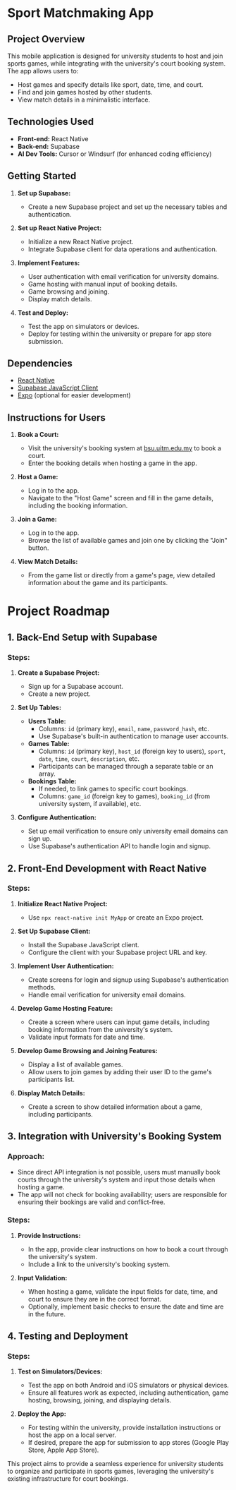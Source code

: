 # Sport Matchmaking App

## Project Overview

This mobile application is designed for university students to host and join sports games, while integrating with the university's court booking system. The app allows users to:
- Host games and specify details like sport, date, time, and court.
- Find and join games hosted by other students.
- View match details in a minimalistic interface.

## Technologies Used
- **Front-end:** React Native
- **Back-end:** Supabase
- **AI Dev Tools:** Cursor or Windsurf (for enhanced coding efficiency)

## Getting Started

1. **Set up Supabase:**
   - Create a new Supabase project and set up the necessary tables and authentication.

2. **Set up React Native Project:**
   - Initialize a new React Native project.
   - Integrate Supabase client for data operations and authentication.

3. **Implement Features:**
   - User authentication with email verification for university domains.
   - Game hosting with manual input of booking details.
   - Game browsing and joining.
   - Display match details.

4. **Test and Deploy:**
   - Test the app on simulators or devices.
   - Deploy for testing within the university or prepare for app store submission.

## Dependencies
- [React Native](https://reactnative.dev/)
- [Supabase JavaScript Client](https://supabase.com/docs/reference/javascript)
- [Expo](https://expo.dev/) (optional for easier development)

## Instructions for Users
1. **Book a Court:**
   - Visit the university's booking system at [bsu.uitm.edu.my](https://bsu.uitm.edu.my/) to book a court.
   - Enter the booking details when hosting a game in the app.

2. **Host a Game:**
   - Log in to the app.
   - Navigate to the "Host Game" screen and fill in the game details, including the booking information.

3. **Join a Game:**
   - Log in to the app.
   - Browse the list of available games and join one by clicking the "Join" button.

4. **View Match Details:**
   - From the game list or directly from a game's page, view detailed information about the game and its participants.

# Project Roadmap

## 1. Back-End Setup with Supabase

### Steps:
1. **Create a Supabase Project:**
   - Sign up for a Supabase account.
   - Create a new project.

2. **Set Up Tables:**
   - **Users Table:**
     - Columns: `id` (primary key), `email`, `name`, `password_hash`, etc.
     - Use Supabase's built-in authentication to manage user accounts.
   - **Games Table:**
     - Columns: `id` (primary key), `host_id` (foreign key to users), `sport`, `date`, `time`, `court`, `description`, etc.
     - Participants can be managed through a separate table or an array.
   - **Bookings Table:**
     - If needed, to link games to specific court bookings.
     - Columns: `game_id` (foreign key to games), `booking_id` (from university system, if available), etc.

3. **Configure Authentication:**
   - Set up email verification to ensure only university email domains can sign up.
   - Use Supabase's authentication API to handle login and signup.

## 2. Front-End Development with React Native

### Steps:
1. **Initialize React Native Project:**
   - Use `npx react-native init MyApp` or create an Expo project.

2. **Set Up Supabase Client:**
   - Install the Supabase JavaScript client.
   - Configure the client with your Supabase project URL and key.

3. **Implement User Authentication:**
   - Create screens for login and signup using Supabase's authentication methods.
   - Handle email verification for university email domains.

4. **Develop Game Hosting Feature:**
   - Create a screen where users can input game details, including booking information from the university's system.
   - Validate input formats for date and time.

5. **Develop Game Browsing and Joining Features:**
   - Display a list of available games.
   - Allow users to join games by adding their user ID to the game's participants list.

6. **Display Match Details:**
   - Create a screen to show detailed information about a game, including participants.

## 3. Integration with University's Booking System

### Approach:
- Since direct API integration is not possible, users must manually book courts through the university's system and input those details when hosting a game.
- The app will not check for booking availability; users are responsible for ensuring their bookings are valid and conflict-free.

### Steps:
1. **Provide Instructions:**
   - In the app, provide clear instructions on how to book a court through the university's system.
   - Include a link to the university's booking system.

2. **Input Validation:**
   - When hosting a game, validate the input fields for date, time, and court to ensure they are in the correct format.
   - Optionally, implement basic checks to ensure the date and time are in the future.

## 4. Testing and Deployment

### Steps:
1. **Test on Simulators/Devices:**
   - Test the app on both Android and iOS simulators or physical devices.
   - Ensure all features work as expected, including authentication, game hosting, browsing, joining, and displaying details.

2. **Deploy the App:**
   - For testing within the university, provide installation instructions or host the app on a local server.
   - If desired, prepare the app for submission to app stores (Google Play Store, Apple App Store).

This project aims to provide a seamless experience for university students to organize and participate in sports games, leveraging the university's existing infrastructure for court bookings.